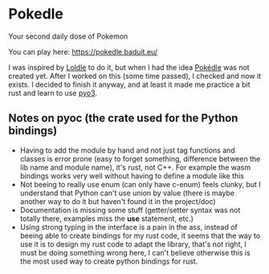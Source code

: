 # Pokedle
Your second daily dose of Pokemon

You can play here: https://pokedle.baduit.eu/

I was inspired by [Loldle](https://loldle.net/classic) to do it, but when I had the idea [Pokédle](https://pokedle.net/classic) was not created yet. After I worked on this (some time passed), I checked and now it exists. I decided to finish it anyway, and at least it made me practice a bit rust and learn to use [pyo3](https://crates.io/crates/pyo3).

## Notes on pyoc (the crate used for the Python bindings)
* Having to add the module by hand and not just tag functions and classes is error prone (easy to forget something, difference between the lib name and module name), it's rust, not C++. For example the wasm bindings works very well without having to define a module like this
* Not beeing to really use enum (can only have c-enum) feels clunky, but I understand that Python can't use union by value (there is maybe another way to do it but haven't found it in the project/doc)
* Documentation is missing some stuff (getter/setter syntax was not totally there, examples miss the __use__ statement, etc.)
* Using strong typing in the interface is a pain in the ass, instead of beeing able to create bindings for my rust code, it seems that the way to use it is to design my rust code to adapt the library, that's not right, I must be doing something wrong here, I can't believe otherwise this is the most used way to create python bindings for rust.